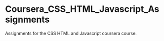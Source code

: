 # Coursera_CSS_HTML_Javascript_Assignments
Assignments for the CSS HTML and Javascript coursera course.
